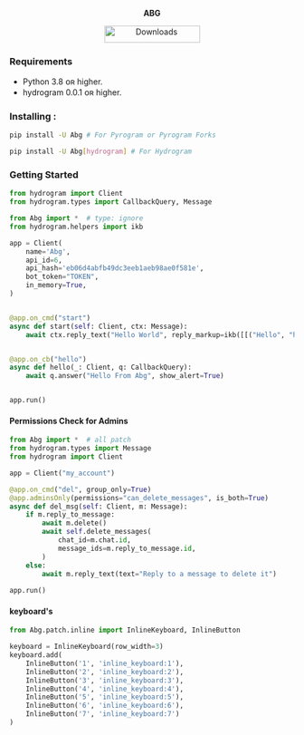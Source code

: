 <p align="center">
<b> ABG </b>
</p>

<p align="center"><a href="https://pepy.tech/project/abg"> <img src="https://static.pepy.tech/personalized-badge/abg?period=total&units=international_system&left_color=black&right_color=black&left_text=Downloads" width="169" height="29.69" alt="Downloads"/></a></p>

### Requirements 

- Python 3.8 ᴏʀ higher.
- hydrogram 0.0.1 ᴏʀ higher.

### Installing :
```bash
pip install -U Abg # For Pyrogram or Pyrogram Forks
```

```bash
pip install -U Abg[hydrogram] # For Hydrogram
```

### Getting Started
```python
from hydrogram import Client
from hydrogram.types import CallbackQuery, Message

from Abg import *  # type: ignore
from hydrogram.helpers import ikb

app = Client(
    name='Abg',
    api_id=6,
    api_hash='eb06d4abfb49dc3eeb1aeb98ae0f581e',
    bot_token="TOKEN",
    in_memory=True,
)


@app.on_cmd("start")
async def start(self: Client, ctx: Message):
    await ctx.reply_text("Hello World", reply_markup=ikb([[("Hello", "hello")]]))


@app.on_cb("hello")
async def hello(_: Client, q: CallbackQuery):
    await q.answer("Hello From Abg", show_alert=True)


app.run()

```

#### Permissions Check for Admins
```python
from Abg import *  # all patch
from hydrogram.types import Message
from hydrogram import Client

app = Client("my_account")

@app.on_cmd("del", group_only=True)
@app.adminsOnly(permissions="can_delete_messages", is_both=True)
async def del_msg(self: Client, m: Message):
    if m.reply_to_message:
        await m.delete()
        await self.delete_messages(
            chat_id=m.chat.id,
            message_ids=m.reply_to_message.id,
        )
    else:
        await m.reply_text(text="Reply to a message to delete it")
  
app.run()
```


>
#### keyboard's

```python
from Abg.patch.inline import InlineKeyboard, InlineButton

keyboard = InlineKeyboard(row_width=3)
keyboard.add(
    InlineButton('1', 'inline_keyboard:1'),
    InlineButton('2', 'inline_keyboard:2'),
    InlineButton('3', 'inline_keyboard:3'),
    InlineButton('4', 'inline_keyboard:4'),
    InlineButton('5', 'inline_keyboard:5'),
    InlineButton('6', 'inline_keyboard:6'),
    InlineButton('7', 'inline_keyboard:7')
)
```
